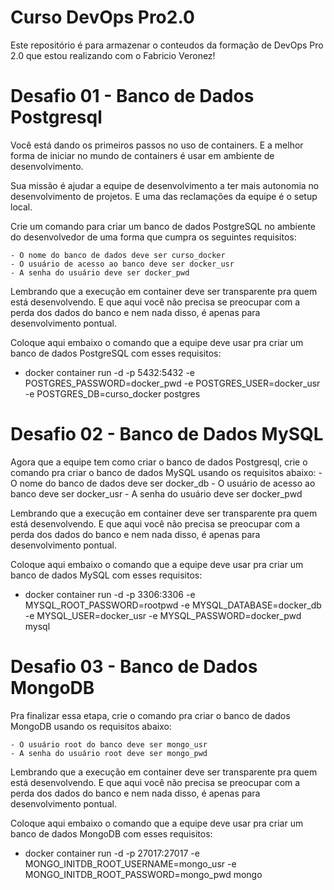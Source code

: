 # Curso DevOps Pro2.0
Este repositório é para armazenar o conteudos da formação de DevOps Pro 2.0 que estou realizando com o Fabricio Veronez!


# Desafio 01 - Banco de Dados Postgresql
Você está dando os primeiros passos no uso de containers. E a melhor forma de iniciar no mundo de containers é usar em ambiente de desenvolvimento.

Sua missão é ajudar a equipe de desenvolvimento a ter mais autonomia no desenvolvimento de projetos. E uma das reclamações da equipe é o setup local.

Crie um comando para criar um banco de dados PostgreSQL no ambiente do desenvolvedor de uma forma que cumpra os seguintes requisitos:

    - O nome do banco de dados deve ser curso_docker
    - O usuário de acesso ao banco deve ser docker_usr
    - A senha do usuário deve ser docker_pwd

Lembrando que a execução em container deve ser transparente pra quem está desenvolvendo. E que aqui você não precisa se preocupar com a perda dos dados do banco e nem nada disso, é apenas para desenvolvimento pontual.

Coloque aqui embaixo o comando que a equipe deve usar pra criar um banco de dados PostgreSQL com esses requisitos:
- docker container run -d -p 5432:5432 -e POSTGRES_PASSWORD=docker_pwd -e POSTGRES_USER=docker_usr -e POSTGRES_DB=curso_docker postgres

# Desafio 02 - Banco de Dados MySQL
Agora que a equipe tem como criar o banco de dados Postgresql, crie o comando pra criar o banco de dados MySQL usando os requisitos abaixo:
    - O nome do banco de dados deve ser docker_db
    - O usuário de acesso ao banco deve ser docker_usr
    - A senha do usuário deve ser docker_pwd

Lembrando que a execução em container deve ser transparente pra quem está desenvolvendo. E que aqui você não precisa se preocupar com a perda dos dados do banco e nem nada disso, é apenas para desenvolvimento pontual.

Coloque aqui embaixo o comando que a equipe deve usar pra criar um banco de dados MySQL com esses requisitos:
- docker container run -d -p 3306:3306 -e MYSQL_ROOT_PASSWORD=rootpwd -e MYSQL_DATABASE=docker_db -e MYSQL_USER=docker_usr -e MYSQL_PASSWORD=docker_pwd mysql

# Desafio 03 - Banco de Dados MongoDB
Pra finalizar essa etapa, crie o comando pra criar o banco de dados MongoDB usando os requisitos abaixo:

    - O usuário root do banco deve ser mongo_usr
    - A senha do usuário root deve ser mongo_pwd

Lembrando que a execução em container deve ser transparente pra quem está desenvolvendo. E que aqui você não precisa se preocupar com a perda dos dados do banco e nem nada disso, é apenas para desenvolvimento pontual.

Coloque aqui embaixo o comando que a equipe deve usar pra criar um banco de dados MongoDB com esses requisitos:
- docker container run -d -p 27017:27017 -e MONGO_INITDB_ROOT_USERNAME=mongo_usr -e MONGO_INITDB_ROOT_PASSWORD=mongo_pwd mongo
